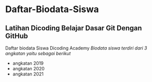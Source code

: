 Daftar-Biodata-Siswa
==
Latihan Dicoding Belajar Dasar Git Dengan GitHub
--
Daftar biodata Siswa Dicoding Academy
*Biodata siswa terdiri dari 3 angkatan yaitu sebagai berikut*
- angkatan 2019
- angkatan 2020
- angkatan 2021
